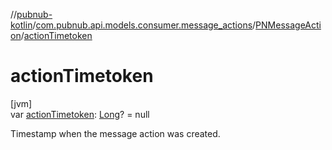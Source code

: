 //[pubnub-kotlin](../../../index.md)/[com.pubnub.api.models.consumer.message_actions](../index.md)/[PNMessageAction](index.md)/[actionTimetoken](action-timetoken.md)

# actionTimetoken

[jvm]\
var [actionTimetoken](action-timetoken.md): [Long](https://kotlinlang.org/api/latest/jvm/stdlib/kotlin/-long/index.html)? = null

Timestamp when the message action was created.
